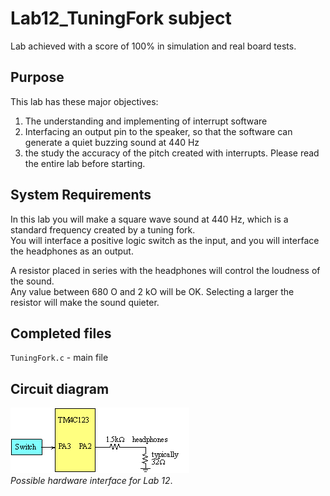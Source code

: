 # Lab12_TuningFork subject

Lab achieved with a score of 100% in simulation and real board tests.

## Purpose

This lab has these major objectives: 
1. The understanding and implementing of interrupt software 
2. Interfacing an output pin to the speaker, so that the software can generate a quiet buzzing sound at 440 Hz 
3. the study the accuracy of the pitch created with interrupts. Please read the entire lab before starting.

## System Requirements

In this lab you will make a square wave sound at 440 Hz, which is a standard frequency created by a tuning fork. \
You will interface a positive logic switch as the input, and you will interface the headphones as an output.

A resistor placed in series with the headphones will control the loudness of the sound. \
Any value between 680 O and 2 kO will be OK. Selecting a larger the resistor will make the sound quieter.

## Completed files

`TuningFork.c` - main file

## Circuit diagram

![Alt text](Lab12_circuit.png?raw=true) \
*Possible hardware interface for Lab 12*.
